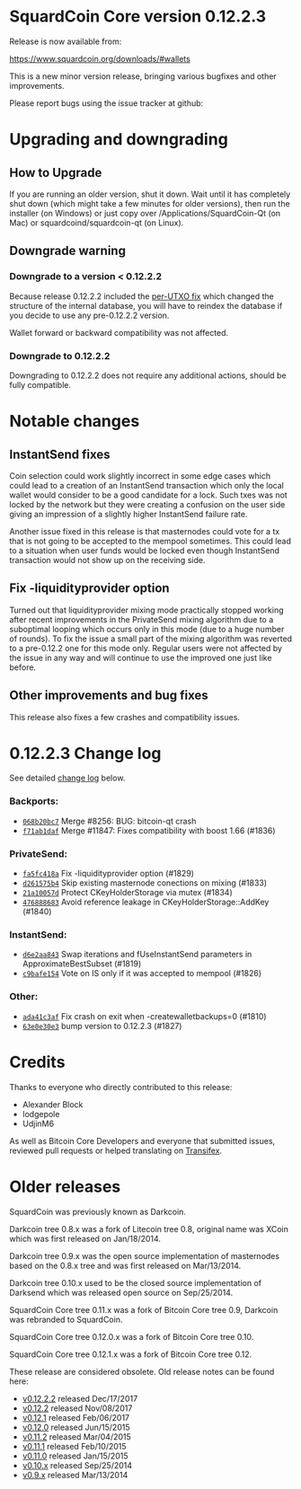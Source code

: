 SquardCoin Core version 0.12.2.3
==========================

Release is now available from:

  <https://www.squardcoin.org/downloads/#wallets>

This is a new minor version release, bringing various bugfixes and other
improvements.

Please report bugs using the issue tracker at github:

  </issues>


Upgrading and downgrading
=========================

How to Upgrade
--------------

If you are running an older version, shut it down. Wait until it has completely
shut down (which might take a few minutes for older versions), then run the
installer (on Windows) or just copy over /Applications/SquardCoin-Qt (on Mac) or
squardcoind/squardcoin-qt (on Linux).

Downgrade warning
-----------------

### Downgrade to a version < 0.12.2.2

Because release 0.12.2.2 included the [per-UTXO fix](release-notes/squardcoin/release-notes-0.12.2.2.md#per-utxo-fix)
which changed the structure of the internal database, you will have to reindex
the database if you decide to use any pre-0.12.2.2 version.

Wallet forward or backward compatibility was not affected.

### Downgrade to 0.12.2.2

Downgrading to 0.12.2.2 does not require any additional actions, should be
fully compatible.

Notable changes
===============

InstantSend fixes
-----------------

Coin selection could work slightly incorrect in some edge cases which could
lead to a creation of an InstantSend transaction which only the local wallet
would consider to be a good candidate for a lock. Such txes was not locked by
the network but they were creating a confusion on the user side giving an
impression of a slightly higher InstantSend failure rate.

Another issue fixed in this release is that masternodes could vote for a tx
that is not going to be accepted to the mempool sometimes. This could lead to
a situation when user funds would be locked even though InstantSend transaction
would not show up on the receiving side.

Fix -liquidityprovider option
-----------------------------

Turned out that liquidityprovider mixing mode practically stopped working after
recent improvements in the PrivateSend mixing algorithm due to a suboptimal
looping which occurs only in this mode (due to a huge number of rounds). To fix
the issue a small part of the mixing algorithm was reverted to a pre-0.12.2 one
for this mode only. Regular users were not affected by the issue in any way and
will continue to use the improved one just like before.

Other improvements and bug fixes
--------------------------------

This release also fixes a few crashes and compatibility issues.


0.12.2.3 Change log
===================

See detailed [change log](/compare/v0.12.2.2...squardcoinpay:v0.12.2.3) below.

### Backports:
- [`068b20bc7`](/commit/068b20bc7) Merge #8256: BUG: bitcoin-qt crash
- [`f71ab1daf`](/commit/f71ab1daf) Merge #11847: Fixes compatibility with boost 1.66 (#1836)

### PrivateSend:
- [`fa5fc418a`](/commit/fa5fc418a) Fix -liquidityprovider option (#1829)
- [`d261575b4`](/commit/d261575b4) Skip existing masternode conections on mixing (#1833)
- [`21a10057d`](/commit/21a10057d) Protect CKeyHolderStorage via mutex (#1834)
- [`476888683`](/commit/476888683) Avoid reference leakage in CKeyHolderStorage::AddKey (#1840)

### InstantSend:
- [`d6e2aa843`](/commit/d6e2aa843) Swap iterations and fUseInstantSend parameters in ApproximateBestSubset (#1819)
- [`c9bafe154`](/commit/c9bafe154) Vote on IS only if it was accepted to mempool (#1826)

### Other:
- [`ada41c3af`](/commit/ada41c3af) Fix crash on exit when -createwalletbackups=0 (#1810)
- [`63e0e30e3`](/commit/63e0e30e3) bump version to 0.12.2.3 (#1827)

Credits
=======

Thanks to everyone who directly contributed to this release:

- Alexander Block
- lodgepole
- UdjinM6

As well as Bitcoin Core Developers and everyone that submitted issues,
reviewed pull requests or helped translating on
[Transifex](https://www.transifex.com/projects/p/squardcoin/).


Older releases
==============

SquardCoin was previously known as Darkcoin.

Darkcoin tree 0.8.x was a fork of Litecoin tree 0.8, original name was XCoin
which was first released on Jan/18/2014.

Darkcoin tree 0.9.x was the open source implementation of masternodes based on
the 0.8.x tree and was first released on Mar/13/2014.

Darkcoin tree 0.10.x used to be the closed source implementation of Darksend
which was released open source on Sep/25/2014.

SquardCoin Core tree 0.11.x was a fork of Bitcoin Core tree 0.9,
Darkcoin was rebranded to SquardCoin.

SquardCoin Core tree 0.12.0.x was a fork of Bitcoin Core tree 0.10.

SquardCoin Core tree 0.12.1.x was a fork of Bitcoin Core tree 0.12.

These release are considered obsolete. Old release notes can be found here:

- [v0.12.2.2](release-notes/squardcoin/release-notes-0.12.2.2.md) released Dec/17/2017
- [v0.12.2](release-notes/squardcoin/release-notes-0.12.2.md) released Nov/08/2017
- [v0.12.1](release-notes/squardcoin/release-notes-0.12.1.md) released Feb/06/2017
- [v0.12.0](release-notes/squardcoin/release-notes-0.12.0.md) released Jun/15/2015
- [v0.11.2](release-notes/squardcoin/release-notes-0.11.2.md) released Mar/04/2015
- [v0.11.1](release-notes/squardcoin/release-notes-0.11.1.md) released Feb/10/2015
- [v0.11.0](release-notes/squardcoin/release-notes-0.11.0.md) released Jan/15/2015
- [v0.10.x](release-notes/squardcoin/release-notes-0.10.0.md) released Sep/25/2014
- [v0.9.x](release-notes/squardcoin/release-notes-0.9.0.md) released Mar/13/2014


